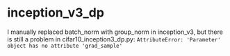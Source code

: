 # inception_v3_dp
I manually replaced batch_norm with group_norm in inception_v3, but there is still a problem in cifar10_inception3_dp.py: `AttributeError: 'Parameter' object has no attribute 'grad_sample'`
